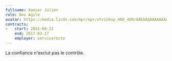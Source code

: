 ```yaml
---
fullname: Xavier Julien
role: Dev Agile
avatar: https://media.licdn.com/mpr/mpr/shrinknp_400_400/AAEAAQAAAAAAAAhqAAAAJDE5MGEzNDhiLTJkODItNGY0Yi05MjgzLWJkZTZhM2Q5NDJhMQ.jpg
contracts:
-   start: 2015-06-22
    end: 2017-03-17
    employer: service/octo
---
```


La confiance n'exclut pas le contrôle.
